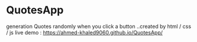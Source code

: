 # QuotesApp
generation Quotes randomly  when you click  a button ..created by  html / css / js
live demo : https://ahmed-khaled9060.github.io/QuotesApp/  
